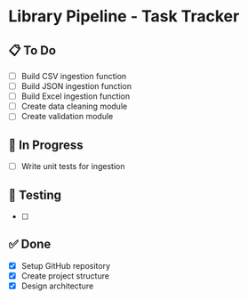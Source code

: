 # Library Pipeline - Task Tracker

## 📋 To Do
- [ ] Build CSV ingestion function
- [ ] Build JSON ingestion function  
- [ ] Build Excel ingestion function
- [ ] Create data cleaning module
- [ ] Create validation module

## 🔄 In Progress
- [ ] Write unit tests for ingestion

## 🧪 Testing
- [ ] 

## ✅ Done
- [x] Setup GitHub repository
- [x] Create project structure
- [x] Design architecture
